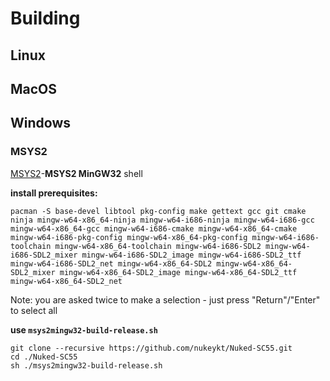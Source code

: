 # Building

## Linux

## MacOS

## Windows

### MSYS2

[MSYS2](https://www.msys2.org/wiki/MSYS2-installation/)-**MSYS2 MinGW32** shell

**install prerequisites:**
```
pacman -S base-devel libtool pkg-config make gettext gcc git cmake ninja mingw-w64-x86_64-ninja mingw-w64-i686-ninja mingw-w64-i686-gcc mingw-w64-x86_64-gcc mingw-w64-i686-cmake mingw-w64-x86_64-cmake mingw-w64-i686-pkg-config mingw-w64-x86_64-pkg-config mingw-w64-i686-toolchain mingw-w64-x86_64-toolchain mingw-w64-i686-SDL2 mingw-w64-i686-SDL2_mixer mingw-w64-i686-SDL2_image mingw-w64-i686-SDL2_ttf mingw-w64-i686-SDL2_net mingw-w64-x86_64-SDL2 mingw-w64-x86_64-SDL2_mixer mingw-w64-x86_64-SDL2_image mingw-w64-x86_64-SDL2_ttf mingw-w64-x86_64-SDL2_net
```
Note: you are asked twice to make a selection - just press "Return"/"Enter" to select all


**use `msys2mingw32-build-release.sh`**

```
git clone --recursive https://github.com/nukeykt/Nuked-SC55.git
cd ./Nuked-SC55
sh ./msys2mingw32-build-release.sh
```
